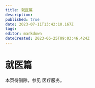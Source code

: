 ```yaml
---
title: 就医篇
description: 
published: true
date: 2023-07-11T13:42:10.167Z
tags: 
editor: markdown
dateCreated: 2023-06-25T09:03:46.424Z
---
```


# **就医篇**
本页待删除，参见 医疗服务。